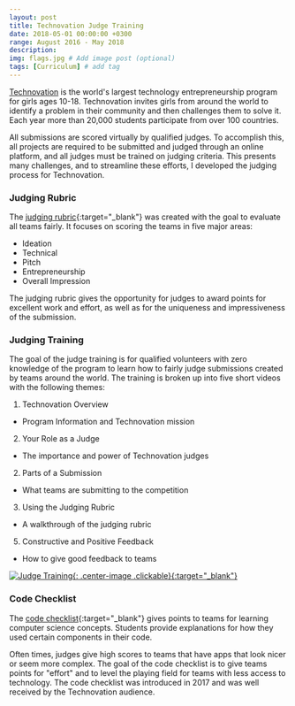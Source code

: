 ```yaml
---
layout: post
title: Technovation Judge Training
date: 2018-05-01 00:00:00 +0300
range: August 2016 - May 2018
description:
img: flags.jpg # Add image post (optional)
tags: [Curriculum] # add tag
---
```


[Technovation](http://technovationchallenge.org/) is the world's largest technology entrepreneurship program for girls ages 10-18. Technovation invites girls from around the world to identify a problem in their community and then challenges them to solve it. Each year more than 20,000 students participate from over 100 countries.

All submissions are scored virtually by qualified judges. To accomplish this, all projects are required to be submitted and judged through an online platform, and all judges must be trained on judging criteria. This presents many challenges, and to streamline these efforts, I developed the judging process for Technovation.

### Judging Rubric

The [judging rubric](http://technovationchallenge.org/wp-content/uploads/judging-rubric.pdf){:target="\_blank"} was created with the goal to evaluate all teams fairly. It focuses on scoring the teams in five major areas:

- Ideation
- Technical
- Pitch
- Entrepreneurship
- Overall Impression

The judging rubric gives the opportunity for judges to award points for excellent work and effort, as well as for the uniqueness and impressiveness of the submission.

### Judging Training

The goal of the judge training is for qualified volunteers with zero knowledge of the program to learn how to fairly judge submissions created by teams around the world. The training is broken up into five short videos with the following themes:

1. Technovation Overview
- Program Information and Technovation mission
2. Your Role as a Judge
- The importance and power of Technovation judges
2. Parts of a Submission
- What teams are submitting to the competition
3. Using the Judging Rubric
- A walkthrough of the judging rubric
5. Constructive and Positive Feedback
- How to give good feedback to teams

[![Judge Training]({{site.baseurl}}/assets/img/judge-training.png){: .center-image .clickable}{:target="\_blank"}](https://www.youtube.com/playlist?list=PLcFCpaYLqF2xtXDwqfq4guqeQKiyigWS5)

### Code Checklist

The [code checklist](http://technovationchallenge.org/curriculum/code-checklist/){:target="\_blank"} gives points to teams for learning computer science concepts. Students provide explanations for how they used certain components in their code.

Often times, judges give high scores to teams that have apps that look nicer or seem more complex. The goal of the code checklist is to give teams points for "effort" and to level the playing field for teams with less access to technology. The code checklist was introduced in 2017 and was well received by the Technovation audience.
